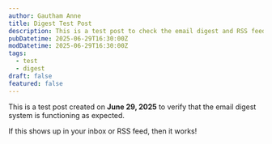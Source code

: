 ```yaml
---
author: Gautham Anne
title: Digest Test Post
description: This is a test post to check the email digest and RSS feed trigger logic.
pubDatetime: 2025-06-29T16:30:00Z
modDatetime: 2025-06-29T16:30:00Z
tags:
  - test
  - digest
draft: false
featured: false
---
```


This is a test post created on **June 29, 2025** to verify that the email digest system is functioning as expected.

If this shows up in your inbox or RSS feed, then it works!
